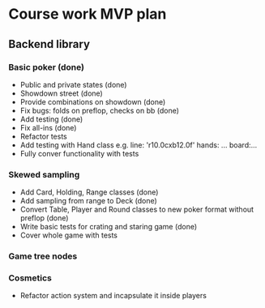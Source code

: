 # Course work MVP plan
## Backend library

### Basic poker (done)
- Public and private states (done)
- Showdown street (done)
- Provide combinations on showdown (done)
- Fix bugs: folds on preflop, checks on bb (done)
- Add testing (done)
- Fix all-ins (done)
- Refactor tests
- Add testing with Hand class e.g. line: 'r10.0cxb12.0f' hands: ... board:...
- Fully conver functionality with tests

### Skewed sampling
- Add Card, Holding, Range classes (done)
- Add sampling from range to Deck (done)
- Convert Table, Player and Round classes to new poker format without preflop (done)
- Write basic tests for crating and staring game (done)
- Cover whole game with tests

### Game tree nodes

### Cosmetics
- Refactor action system and incapsulate it inside players


